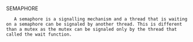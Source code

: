 SEMAPHORE
       
       A semaphore is a signalling mechanism and a thread that is waiting on a semaphore can be signaled by another thread. This is different than a mutex as the mutex can be signaled only by the thread that called the wait function.
